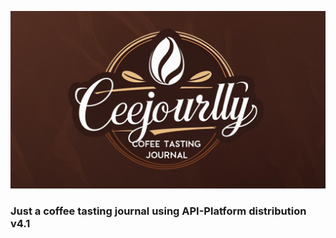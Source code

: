 ![TCoffee Journal Logo](./pwa/public/logo.jpg)

### Just a coffee tasting journal using API-Platform distribution v4.1
